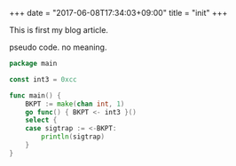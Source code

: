 +++
date = "2017-06-08T17:34:03+09:00"
title = "init"
+++

This is first my blog article.

pseudo code. no meaning.

```go
package main

const int3 = 0xcc

func main() {
	BKPT := make(chan int, 1)
	go func() { BKPT <- int3 }()
	select {
	case sigtrap := <-BKPT:
		println(sigtrap)
	}
}
```

